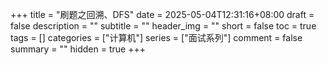 +++
title = "刷题之回溯、DFS"
date = 2025-05-04T12:31:16+08:00
draft = false
description = ""
subtitle = ""
header_img = ""
short = false
toc = true
tags = []
categories = ["计算机"]
series = ["面试系列"]
comment = false
summary = ""
hidden = true
+++
